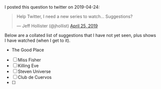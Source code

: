 I posted this question to twitter on 2019-04-24:

<blockquote class="twitter-tweet" data-lang="en"><p lang="en" dir="ltr">Help Twitter, I need a new series to watch...  Suggestions?</p>&mdash; Jeff Hollister (@jhollist) <a href="https://twitter.com/jhollist/status/1121203901682855942?ref_src=twsrc%5Etfw">April 25, 2019</a></blockquote>


Below are a collated list of suggestions that I have not yet seen, plus shows I have watched (when I get to it).

-  The Good Place
- [ ] Miss Fisher
- [ ] Killing Eve
- [ ] Steven Universe
- [ ] Club de Cuervos
- [ ] 